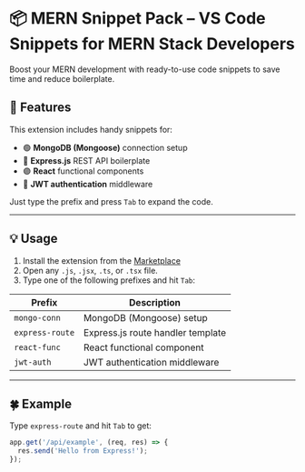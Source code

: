 # 📦 MERN Snippet Pack – VS Code Snippets for MERN Stack Developers

Boost your MERN development with ready-to-use code snippets to save time and reduce boilerplate.

## 🚀 Features
This extension includes handy snippets for:

- 🟢 **MongoDB (Mongoose)** connection setup
- 🔵 **Express.js** REST API boilerplate
- 🟣 **React** functional components
- 🔐 **JWT authentication** middleware

Just type the prefix and press `Tab` to expand the code.

---

## 💡 Usage

1. Install the extension from the [Marketplace](https://marketplace.visualstudio.com/items?itemName=habibcodes.mern-snippet-pack)
2. Open any `.js`, `.jsx`, `.ts`, or `.tsx` file.
3. Type one of the following prefixes and hit `Tab`:

| Prefix          | Description                       |
|-----------------|-----------------------------------|
| `mongo-conn`    | MongoDB (Mongoose) setup          |
| `express-route` | Express.js route handler template |
| `react-func`    | React functional component        |
| `jwt-auth`      | JWT authentication middleware     |

---

## 🍀 Example

Type `express-route` and hit `Tab` to get:

```js
app.get('/api/example', (req, res) => {
  res.send('Hello from Express!');
});
